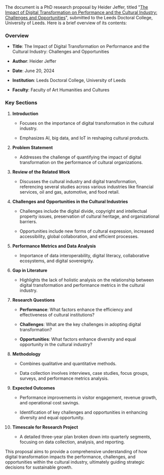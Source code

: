 The document is a PhD research proposal by Heider Jeffer, titled \"[The
Impact of Digital Transformation on Performance and the Cultural
Industry: Challenges and
Opportunities](https://github.com/HeiderJeffer/PhD-Leeds-Doctoral-College-University-of-Leeds/blob/main/d.pdf)\",
submitted to the Leeds Doctoral College, University of Leeds. Here is a
brief overview of its contents:

### Overview

-   **Title**: The Impact of Digital Transformation on Performance and
    the Cultural Industry: Challenges and Opportunities

-   **Author**: Heider Jeffer

-   **Date**: June 20, 2024

-   **Institution**: Leeds Doctoral College, University of Leeds

-   **Faculty**: Faculty of Art Humanities and Cultures

### Key Sections

1.  **Introduction**

    -   Focuses on the importance of digital transformation in the
        cultural industry.

    -   Emphasizes AI, big data, and IoT in reshaping cultural products.

2.  **Problem Statement**

    -   Addresses the challenge of quantifying the impact of digital
        transformation on the performance of cultural organizations.

3.  **Review of the Related Work**

    -   Discusses the cultural industry and digital transformation,
        referencing several studies across various industries like
        financial services, oil and gas, automotive, and food retail.

4.  **Challenges and Opportunities in the Cultural Industries**

    -   Challenges include the digital divide, copyright and
        intellectual property issues, preservation of cultural heritage,
        and organizational barriers.

    -   Opportunities include new forms of cultural expression,
        increased accessibility, global collaboration, and efficient
        processes.

5.  **Performance Metrics and Data Analysis**

    -   Importance of data interoperability, digital literacy,
        collaborative ecosystems, and digital sovereignty.

6.  **Gap in Literature**

    -   Highlights the lack of holistic analysis on the relationship
        between digital transformation and performance metrics in the
        cultural industry.

7.  **Research Questions**

    -   **Performance**: What factors enhance the efficiency and
        effectiveness of cultural institutions?

    -   **Challenges**: What are the key challenges in adopting digital
        transformation?

    -   **Opportunities**: What factors enhance diversity and equal
        opportunity in the cultural industry?

8.  **Methodology**

    -   Combines qualitative and quantitative methods.

    -   Data collection involves interviews, case studies, focus groups,
        surveys, and performance metrics analysis.

9.  **Expected Outcomes**

    -   Performance improvements in visitor engagement, revenue growth,
        and operational cost savings.

    -   Identification of key challenges and opportunities in enhancing
        diversity and equal opportunity.

10. **Timescale for Research Project**

    -   A detailed three-year plan broken down into quarterly segments,
        focusing on data collection, analysis, and reporting.

This proposal aims to provide a comprehensive understanding of how
digital transformation impacts the performance, challenges, and
opportunities within the cultural industry, ultimately guiding strategic
decisions for sustainable growth.
